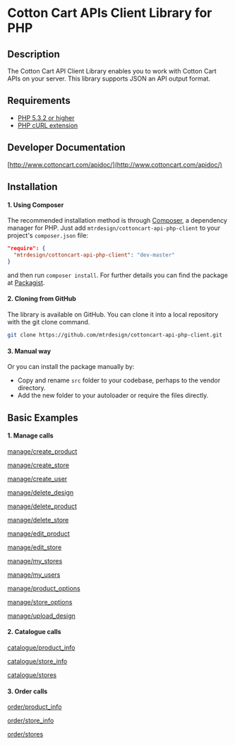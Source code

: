 # Cotton Cart APIs Client Library for PHP #

## Description ##
The Cotton Cart API Client Library enables you to work with Cotton Cart APIs on your server. This library supports JSON an API output format.

## Requirements ##
* [PHP 5.3.2 or higher](http://www.php.net/)
* [PHP cURL extension](http://php.net/manual/en/book.curl.php)

## Developer Documentation ##
[http://www.cottoncart.com/apidoc/](http://www.cottoncart.com/apidoc/)

## Installation ##

#### 1. Using Composer ####

The recommended installation method is through <a href="http://getcomposer.org/">Composer</a>, a dependency manager for PHP. Just add <code>mtrdesign/cottoncart-api-php-client</code> to your project's <code>composer.json</code> file:

```json
"require": {
  "mtrdesign/cottoncart-api-php-client": "dev-master"
}
```  

and then run <code>composer install</code>. For further details you can find the package at <a href="https://packagist.org/packages/mtrdesign/cottoncart-api-php-client">Packagist</a>. 

#### 2. Cloning from GitHub ####

The library is available on GitHub. You can clone it into a local repository with the git clone command.

```sh
git clone https://github.com/mtrdesign/cottoncart-api-php-client.git
```

#### 3. Manual way  ####

Or you can install the package manually by:

- Copy and rename <code>src</code> folder to your codebase, perhaps to the vendor directory.
- Add the new folder to your autoloader or require the files directly.

## Basic Examples ##

#### 1. Manage calls ####

[manage/create_product](https://github.com/mtrdesign/cottoncart-api-php-client/tree/master/examples/manage/create_product.php)

[manage/create_store](https://github.com/mtrdesign/cottoncart-api-php-client/tree/master/examples/manage/create_store.php)

[manage/create_user](https://github.com/mtrdesign/cottoncart-api-php-client/tree/master/examples/manage/create_user.php)

[manage/delete_design](https://github.com/mtrdesign/cottoncart-api-php-client/tree/master/examples/manage/delete_design.php)

[manage/delete_product](https://github.com/mtrdesign/cottoncart-api-php-client/tree/master/examples/manage/delete_product.php)

[manage/delete_store](https://github.com/mtrdesign/cottoncart-api-php-client/tree/master/examples/manage/delete_store.php)

[manage/edit_product](https://github.com/mtrdesign/cottoncart-api-php-client/tree/master/examples/manage/edit_product.php)

[manage/edit_store](https://github.com/mtrdesign/cottoncart-api-php-client/tree/master/examples/manage/edit_store.php)

[manage/my_stores](https://github.com/mtrdesign/cottoncart-api-php-client/tree/master/examples/manage/my_stores.php)

[manage/my_users](https://github.com/mtrdesign/cottoncart-api-php-client/tree/master/examples/manage/my_users.php)

[manage/product_options](https://github.com/mtrdesign/cottoncart-api-php-client/tree/master/examples/manage/product_options.php)

[manage/store_options](https://github.com/mtrdesign/cottoncart-api-php-client/tree/master/examples/manage/store_options.php)

[manage/upload_design](https://github.com/mtrdesign/cottoncart-api-php-client/tree/master/examples/manage/upload_design.php)

#### 2. Catalogue calls ####

[catalogue/product_info](https://github.com/mtrdesign/cottoncart-api-php-client/tree/master/examples/catalogue/product_info.php)

[catalogue/store_info](https://github.com/mtrdesign/cottoncart-api-php-client/tree/master/examples/catalogue/store_info.php)

[catalogue/stores](https://github.com/mtrdesign/cottoncart-api-php-client/tree/master/examples/catalogue/stores.php)

#### 3. Order calls ####

[order/product_info](https://github.com/mtrdesign/cottoncart-api-php-client/tree/master/examples/order/calculate.php)

[order/store_info](https://github.com/mtrdesign/cottoncart-api-php-client/tree/master/examples/order/checkout.php)

[order/stores](https://github.com/mtrdesign/cottoncart-api-php-client/tree/master/examples/order/test_checkout.php)